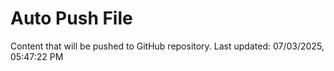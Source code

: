# Auto Push File

Content that will be pushed to GitHub repository.
Last updated: 07/03/2025, 05:47:22 PM